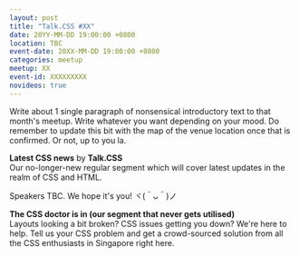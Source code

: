 ```yaml
---
layout: post
title: "Talk.CSS #XX"
date: 20YY-MM-DD 19:00:00 +0800
location: TBC
event-date: 20XX-MM-DD 19:00:00 +0800
categories: meetup
meetup: XX
event-id: XXXXXXXXX
novideos: true
---
```

Write about 1 single paragraph of nonsensical introductory text to that month's meetup. Write whatever you want depending on your mood. Do remember to update this bit with the map of the venue location once that is confirmed. Or not, up to you la.

**Latest CSS news** by **Talk.CSS**  
Our no-longer-new regular segment which will cover latest updates in the realm of CSS and HTML.

Speakers TBC. We hope it's you! <span class="o-kaomoji">ヾ(＾ᴗ＾)ノ</span>

**The CSS doctor is in (our segment that never gets utilised)**  
Layouts looking a bit broken? CSS issues getting you down? We're here to help. Tell us your CSS problem and get a crowd-sourced solution from all the CSS enthusiasts in Singapore right here.
